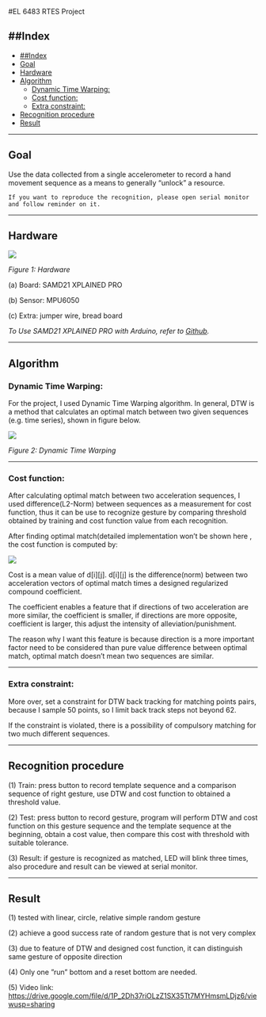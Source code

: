 #EL 6483 RTES Project

##Index
---

- [##Index](#index)
- [Goal](#goal)
- [Hardware](#hardware)
- [Algorithm](#algorithm)
  - [Dynamic Time Warping:](#dynamic-time-warping)
  - [Cost function:](#cost-function)
  - [Extra constraint:](#extra-constraint)
- [Recognition procedure](#recognition-procedure)
- [Result](#result)

---

## Goal
Use the data collected from a single accelerometer to record a hand movement sequence as a means to generally “unlock” a resource.

`If you want to reproduce the recognition, please open serial monitor and follow reminder on it.`

---

## Hardware
![](e:/Git_repos/GESTURE-RECOGNITION-EMBEDDED-PROJECT/undefined/images/2020-06-20-22-37-01.png)

*Figure 1: Hardware*

(a) Board: SAMD21 XPLAINED PRO

(b) Sensor: MPU6050

(c) Extra: jumper wire, bread board

*To Use SAMD21 XPLAINED PRO with Arduino, refer to [Github][1].*

[1]: https://github.com/AtmelUniversityFrance/atmel-samd21-xpro-boardmanagermodule/wiki/GettingStarted:-SAMD21-Xplained-Pro

---

## Algorithm

### Dynamic Time Warping:
For the project, I used Dynamic Time Warping algorithm. In general, DTW is a method that calculates an optimal match between two given sequences (e.g. time series), shown in figure below.

![](e:/Git_repos/GESTURE-RECOGNITION-EMBEDDED-PROJECT/undefined/images/2020-06-20-22-37-58.png)

*Figure 2: Dynamic Time Warping*

---

### Cost function:

After calculating optimal match between two acceleration sequences, I used difference(L2-Norm) between sequences as a measurement for cost function, thus it can be use to recognize gesture by comparing threshold obtained by training and cost function value from each recognition.

After finding optimal match(detailed implementation won’t be shown here  , the cost function is computed by:

<!-- \[
Cost = \frac{\sum_{}^{}d[i][j] }{N}
\]
\[
d[i][j] = (1-scale * \frac{Acc_i*Acc_j}{\|Acc_i\|*\|Acc_j\| + 1*10^{-6}} ) * Norm
\] -->
![](e:/Git_repos/GESTURE-RECOGNITION-EMBEDDED-PROJECT/undefined/images/2020-06-20-22-51-59.png)

Cost is a mean value of d[i][j]. d[i][j] is the difference(norm) between two acceleration vectors of optimal match times a designed regularized compound coefficient. 

The coefficient enables a feature that if directions of two acceleration are more similar, the coefficient is smaller, if directions are more opposite, coefficient is larger, this adjust the intensity of alleviation/punishment. 

The reason why I want this feature is because direction is a more important factor need to be considered than pure value difference between optimal match, optimal match doesn’t mean two sequences are similar.

---

### Extra constraint:

More over, set a constraint for DTW back tracking for matching points
pairs, because I sample 50 points, so I limit back track steps not beyond 62.

If the constraint is violated, there is a possibility of compulsory matching for two much different sequences.

---

## Recognition procedure

(1) Train: press button to record template sequence and a comparison sequence of right gesture, use DTW and cost function to obtained a threshold value.

(2) Test: press button to record gesture, program will perform DTW and
cost function on this gesture sequence and the template sequence at the
beginning, obtain a cost value, then compare this cost with threshold with suitable tolerance.

(3) Result: if gesture is recognized as matched, LED will blink three times, also procedure and result can be viewed at serial monitor.

---

## Result

(1) tested with linear, circle, relative simple random gesture

(2) achieve a good success rate of random gesture that is not very complex

(3) due to feature of DTW and designed cost function, it can distinguish same gesture of opposite direction

(4) Only one ”run” bottom and a reset bottom are needed.

(5) Video link:
https://drive.google.com/file/d/1P_2Dh37riOLzZ1SX35Tt7MYHmsmLDjz6/viewusp=sharing
